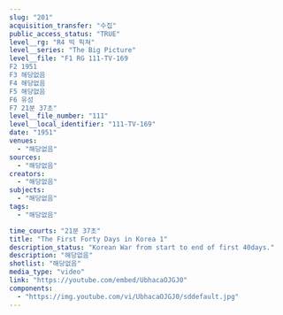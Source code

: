 ```yaml
---
slug: "201"
acquisition_transfer: "수집"
public_access_status: "TRUE"
level__rg: "R4 빅 픽쳐"
level__series: "The Big Picture"
level__file: "F1 RG 111-TV-169
F2 1951
F3 해당없음
F4 해당없음
F5 해당없음
F6 유성
F7 21분 37초"
level__file_number: "111"
level__local_identifier: "111-TV-169"
date: "1951"
venues: 
  - "해당없음"
sources: 
  - "해당없음"
creators: 
  - "해당없음"
subjects: 
  - "해당없음"
tags: 
  - "해당없음"

time_courts: "21분 37초"
title: "The First Forty Days in Korea 1"
description_status: "Korean War from start to end of first 40days."
description: "해당없음"
shotlist: "해당없음"
media_type: "video"
link: "https://youtube.com/embed/UbhacaOJGJ0"
components: 
  - "https://img.youtube.com/vi/UbhacaOJGJ0/sddefault.jpg"
---
```

